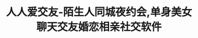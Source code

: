 ---
description: 征婚类，里面真有人，不知什么渠道导入的。
layout: post
results:
- artistId: 1095906632
  version: '1.0.0'
  primaryGenreName: Social Networking
  genreIds:
  - '6005'
  - '6012'
  artworkUrl60: http://is3.mzstatic.com/image/thumb/Purple49/v4/31/69/78/31697813-f227-9057-c3cc-84d08ecd4e7b/source/60x60bb.jpg
  userRatingCountForCurrentVersion: 73
  minimumOsVersion: '7.0'
  appletvScreenshotUrls: &a []
  sellerName: Yi Yuegui
  supportedDevices:
  - iPhone4
  - iPad2Wifi
  - iPad23G
  - iPhone4S
  - iPadThirdGen
  - iPadThirdGen4G
  - iPhone5
  - iPodTouchFifthGen
  - iPadFourthGen
  - iPadFourthGen4G
  - iPadMini
  - iPadMini4G
  - iPhone5c
  - iPhone5s
  - iPhone6
  - iPhone6Plus
  - iPodTouchSixthGen
  genres:
  - 社交
  - 生活
  currentVersionReleaseDate: '2016-04-21T04:00:37Z'
  trackName: 人人爱交友-陌生人同城夜约会,单身美女聊天交友婚恋相亲社交软件
  isVppDeviceBasedLicensingEnabled: true
  description: '一键注册，发现百万同城单身异性，约会交友。

    随时随地邂逅同城异性，与有缘人线下相亲相聚，快速交友！

    一步一步打破你繁忙日常找不到对象的怪圈。

    最佳成人两性情趣社交应用，过千万用户的信赖选择。

    一分钟迅速上手，轻松交到异性朋友！

    每天新增用户超过10000人

    每天上传照片超过50000张

    每天私信交流超过100000条

    ……

    这是单身男女告别寂寞的不二之选，用户好评如潮！

    【附近】GPS距离定位及喜好设定功能，轻松地结识附近，同城的帅哥、正妹，保证让单身想快速约会的人快速恋爱。

    【秋波轰炸】一次可发出数十个传情讯息，快速地发展彼此缘分。

    【心动】有趣的方式挑选心动对象，直接开始双方的恋情。

    【秀身材】以优秀的照片刊在抢眼的身材秀版位，可让许多人主动来结识你。

    还在等什么？五百万的朋友等待你的加入，快来场浪漫的约会吧！'
  price: 0
  trackId: 1095906633
  releaseDate: '2016-04-21T04:00:37Z'
  advisories:
  - 偶尔/轻微的色情内容或裸露
  - 频繁/强烈的成人/性暗示题材
  screenshotUrls:
  - http://a2.mzstatic.com/us/r30/Purple69/v4/28/14/f5/2814f5ef-e9cf-33c2-f280-197ad42e03f4/screen1136x1136.jpeg
  - http://a1.mzstatic.com/us/r30/Purple69/v4/05/70/77/057077e9-7616-4b46-d8c1-094043f541de/screen1136x1136.jpeg
  - http://a1.mzstatic.com/us/r30/Purple49/v4/88/81/4a/88814a2b-eaa4-b447-8404-bbb9e7ff3683/screen1136x1136.jpeg
  - http://a3.mzstatic.com/us/r30/Purple49/v4/02/e3/60/02e3602a-2842-555c-239a-06e292bc91a7/screen1136x1136.jpeg
  - http://a5.mzstatic.com/us/r30/Purple49/v4/0b/d5/f6/0bd5f6f3-418b-2005-084f-a3cf61cbe055/screen1136x1136.jpeg
  artistViewUrl: https://itunes.apple.com/cn/developer/yi-yuegui/id1095906632?uo=4
  primaryGenreId: 6005
  userRatingCount: 73
  averageUserRatingForCurrentVersion: 5
  kind: software
  fileSizeBytes: '31518169'
  sellerUrl: http://www.renrenaijiaoyou.com
  trackContentRating: 17+
  bundleId: com.rrajy.app
  trackCensoredName: 人人爱交友-陌生人同城夜约会,单身美女聊天交友婚恋相亲社交软件
  contentAdvisoryRating: 17+
  isGameCenterEnabled: false
  artistName: Yi Yuegui
  languageCodesISO2A:
  - ZH
  - ZH
  averageUserRating: 5
  features: *a
  wrapperType: software
  artworkUrl512: http://is3.mzstatic.com/image/thumb/Purple49/v4/31/69/78/31697813-f227-9057-c3cc-84d08ecd4e7b/source/512x512bb.jpg
  artworkUrl100: http://is3.mzstatic.com/image/thumb/Purple49/v4/31/69/78/31697813-f227-9057-c3cc-84d08ecd4e7b/source/100x100bb.jpg
  trackViewUrl: https://geo.itunes.apple.com/cn/app/ren-ren-ai-jiao-you-mo-sheng/id1095906633?mt=8&uo=4
  formattedPrice: 免费
  currency: CNY
  ipadScreenshotUrls: *a
category: 社交
tags: tag1
resultCount: 1
title: 人人爱交友-陌生人同城夜约会,单身美女聊天交友婚恋相亲社交软件

---